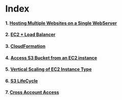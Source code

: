# Index

#### 1. [Hosting Multiple Websites on a Single WebServer](/hostingMultipleWebsites/README.md)
#### 2. [EC2 + Load Balancer](/ec2LoadBalancer/README.md)
#### 3. [CloudFormation](/cloudFormation/README.md)
#### 4. [Access S3 Bucket from an EC2 instance](/accessS3FromEC2/README.md)
#### 5. [Vertical Scaling of EC2 Instance Type](/verticalScalingOfEC2Instance/README.md)
#### 6. [S3 LifeCycle](/s3LifeCycle/README.md)
#### 7. [Cross Account Access](/crossAccountAccess/README.md)